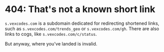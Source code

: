 # 404: That's not a known short link

`s.vexcodes.com` is a subdomain dedicated for redirecting shortened links, such as
`s.vexcodes.com/trends_geo` or `s.vexcodes.com/gh`. There are also links to cogs, like `s.vexcodes.com/c/status`.

But anyway, where you've landed is invalid.
